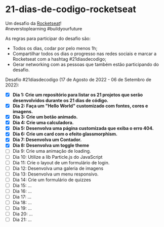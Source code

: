 # 21-dias-de-codigo-rocketseat

<p>
  Um desafio da <a href="https://www.rocketseat.com.br/">Rocketseat</a>! <br> #neverstoplearning #buildyourfuture
</p>

As regras para participar do desafio são:

 - Todos os dias, codar por pelo menos 1h;
 - Compartilhar todos os dias o progresso nas redes sociais e marcar a Rocketseat com a hashtag #21diasdecodigo;
 - Gerar networking com as pessoas que também estão participando do desafio.

Desafio #21diasdecodigo (17 de Agosto de 2022 - 06 de Setembro de 2022):

- [x] **Dia 1: Crie um repositório para listar os 21 projetos que serão desenvolvidos durante os 21 dias de código.**
- [x] **Dia 2: Faça um "Hello World" customizado com fontes, cores e imagens.**
- [x] **Dia 3: Crie um botão animado.**
- [x] **Dia 4: Crie uma calculadora.**
- [x] **Dia 5: Desenvolva uma página customizada que exiba o erro 404.**
- [x] **Dia 6: Crie um card com o efeito glassmorphism.**
- [x] **Dia 7: Desenvolva um Contador.**
- [x] **Dia 8: Desenvolva um toggle theme**
- [ ] Dia 9: Crie uma animação de loading.
- [ ] Dia 10: Utilize a lib Particle.js do JavaScript
- [ ] Dia 11: Crie o layout de um formulário de login.
- [ ] Dia 12: Desenvolva uma galeria de imagens
- [ ] Dia 13: Desenvolva um menu responsivo.
- [ ] Dia 14: Crie um formulário de quizzes
- [ ] Dia 15: ...
- [ ] Dia 16: ...
- [ ] Dia 17: ...
- [ ] Dia 18: ...
- [ ] Dia 19: ...
- [ ] Dia 20: ...
- [ ] Dia 21: ...

